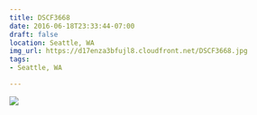 ```yaml
---
title: DSCF3668
date: 2016-06-18T23:33:44-07:00
draft: false
location: Seattle, WA
img_url: https://d17enza3bfujl8.cloudfront.net/DSCF3668.jpg
tags:
- Seattle, WA

---
```


![](https://d17enza3bfujl8.cloudfront.net/DSCF3668.jpg)

